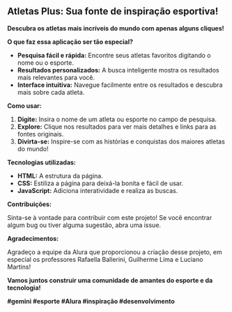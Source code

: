 ##  Atletas Plus: Sua fonte de inspiração esportiva! 

**Descubra os atletas mais incríveis do mundo com apenas alguns cliques!**

**O que faz essa aplicação ser tão especial?**

* **Pesquisa fácil e rápida:** Encontre seus atletas favoritos digitando o nome ou o esporte.
* **Resultados personalizados:** A busca inteligente mostra os resultados mais relevantes para você.
* **Interface intuitiva:** Navegue facilmente entre os resultados e descubra mais sobre cada atleta.

**Como usar:**

1. **Digite:** Insira o nome de um atleta ou esporte no campo de pesquisa.
2. **Explore:** Clique nos resultados para ver mais detalhes e links para as fontes originais.
3. **Divirta-se:** Inspire-se com as histórias e conquistas dos maiores atletas do mundo!

**Tecnologias utilizadas:**

* **HTML:** A estrutura da página.
* **CSS:** Estiliza a página para deixá-la bonita e fácil de usar.
* **JavaScript:** Adiciona interatividade e realiza as buscas.

**Contribuições:**

Sinta-se à vontade para contribuir com este projeto! Se você encontrar algum bug ou tiver alguma sugestão, abra uma issue.

**Agradecimentos:**

Agradeço a equipe da Alura que proporcionou a criação desse projeto,
em especial os professores Rafaella Ballerini, Guilherme Lima e
Luciano Martins!

**Vamos juntos construir uma comunidade de amantes do esporte e da tecnologia!**

**#gemini #esporte #Alura #inspiração #desenvolvimento**
